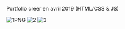 Portfolio créer en avril 2019 (HTML/CSS & JS)


![1PNG](https://user-images.githubusercontent.com/40872478/101695400-cde6bb80-3a74-11eb-8c6b-29a545ceffc3.PNG)
![2](https://user-images.githubusercontent.com/40872478/101695404-cf17e880-3a74-11eb-8bb5-dca2cb7c2738.PNG)
![3](https://user-images.githubusercontent.com/40872478/101695407-cfb07f00-3a74-11eb-9ba4-9f6edcbb6337.PNG)
